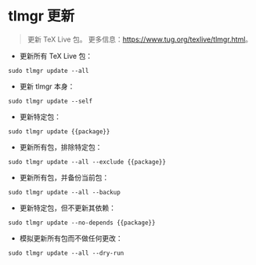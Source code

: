 # tlmgr 更新

> 更新 TeX Live 包。
> 更多信息：<https://www.tug.org/texlive/tlmgr.html>。

- 更新所有 TeX Live 包：

`sudo tlmgr update --all`

- 更新 tlmgr 本身：

`sudo tlmgr update --self`

- 更新特定包：

`sudo tlmgr update {{package}}`

- 更新所有包，排除特定包：

`sudo tlmgr update --all --exclude {{package}}`

- 更新所有包，并备份当前包：

`sudo tlmgr update --all --backup`

- 更新特定包，但不更新其依赖：

`sudo tlmgr update --no-depends {{package}}`

- 模拟更新所有包而不做任何更改：

`sudo tlmgr update --all --dry-run`